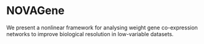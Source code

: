 # NOVAGene
We present a nonlinear framework for analysing weight gene co-expression networks to improve biological resolution in low-variable datasets.
